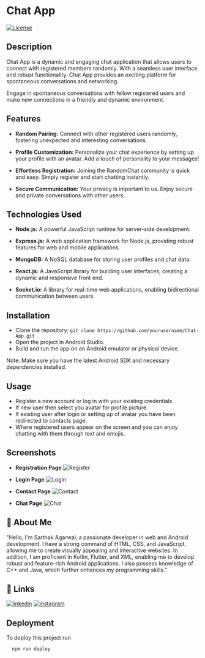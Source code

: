 # Chat App

[![License](https://img.shields.io/badge/License-MIT-blue.svg)](https://opensource.org/licenses/MIT)

## Description

Chat App is a dynamic and engaging chat application that allows users to connect with registered members randomly. With a seamless user interface and robust functionality. Chat App provides an exciting platform for spontaneous conversations and networking.


Engage in spontaneous conversations with fellow registered users and make new connections in a friendly and dynamic environment.
## Features

- **Random Pairing:** Connect with other registered users randomly, fostering unexpected and interesting conversations.

- **Profile Customization:** Personalize your chat experience by setting up your profile with an avatar. Add a touch of personality to your messages!

- **Effortless Registration:** Joining the RandomChat community is quick and easy. Simply register and start chatting instantly.

- **Secure Communication:** Your privacy is important to us. Enjoy secure and private conversations with other users.

## Technologies Used

- **Node.js:** A powerful JavaScript runtime for server-side development.

- **Express.js:** A web application framework for Node.js, providing robust features for web and mobile applications.

- **MongoDB:** A NoSQL database for storing user profiles and chat data.

- **React.js:** A JavaScript library for building user interfaces, creating a dynamic and responsive front end.

- **Socket.io:** A library for real-time web applications, enabling bidirectional communication between users.
## Installation

- Clone the repository: 
    `git clone https://github.com/yourusername/Chat-App.git`
- Open the project in Android Studio.
- Build and run the app on an Android emulator or physical device.

Note: Make sure you have the latest Android SDK and necessary dependencies installed.
## Usage

- Register a new account or log in with your existing credentials.
- If new user then select you avatar for profile picture.
- If existing user after login or setting up of avatar you have been redirected to contacts page. 
- Where registered users appear on the screen and you can enjoy chatting with them through text and emojis.

## Screenshots
- **Registration Page**
![Register](https://github.com/Sarthakag21/Chat-App/assets/73837874/5099ec2b-c8a3-415e-a62f-b2e9b0d596f3)

- **Login Page**
![Login](https://github.com/Sarthakag21/Chat-App/assets/73837874/c6bbf386-0760-474f-b9d4-61d548e4d62b)

- **Contact Page**
![Contact](https://github.com/Sarthakag21/Chat-App/assets/73837874/615b96c5-d1cd-4625-a8d0-7abcd373caaa)

- **Chat Page**
![Chat](https://github.com/Sarthakag21/Chat-App/assets/73837874/be2ef841-e96d-416c-86f1-960617ebb30e)


## 🚀 About Me

"Hello, I'm Sarthak Agarwal, a passionate developer in web and Android development. I have a strong command of HTML, CSS, and JavaScript, allowing me to create visually appealing and interactive websites. In addition, I am proficient in Kotlin, Flutter, and XML, enabling me to develop robust and feature-rich Android applications. I also possess knowledge of C++ and Java, which further enhances my programming skills."


## 🔗 Links

[![linkedin](https://img.shields.io/badge/LinkedIn-0077B5?style=for-the-badge&logo=linkedin&logoColor=white)](https://www.linkedin.com/in/sarthak-agarwal-171281200/)
[![instagram](https://img.shields.io/badge/Instagram-E4405F?style=for-the-badge&logo=instagram&logoColor=white)](https://www.instagram.com/me.sarthakagarwal/)


## Deployment

To deploy this project run

```bash
  npm run deploy
```

